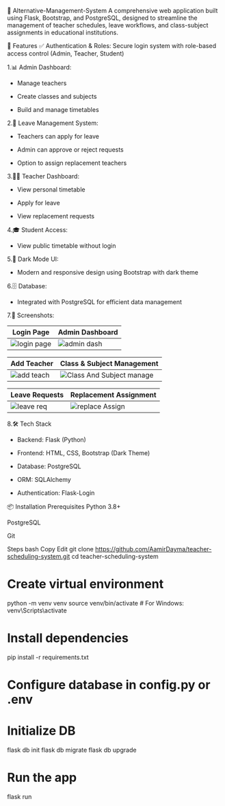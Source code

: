  🏫 Alternative-Management-System
A comprehensive web application built using Flask, Bootstrap, and PostgreSQL, designed to streamline the management of teacher schedules, leave workflows, and class-subject assignments in educational institutions.

🚀 Features
✅ Authentication & Roles: Secure login system with role-based access control (Admin, Teacher, Student)

1.📊 Admin Dashboard:

  - Manage teachers
                    
  - Create classes and subjects
                    
  - Build and manage timetables

2.📝 Leave Management System:

  - Teachers can apply for leave
                    
  - Admin can approve or reject requests
                    
  - Option to assign replacement teachers

3.👨‍🏫 Teacher Dashboard:

  - View personal timetable
                    
  - Apply for leave
                    
  - View replacement requests
                    

4.🎓 Student Access: 
                    
   - View public timetable without login


5.🌙 Dark Mode UI: 

   - Modern and responsive design using Bootstrap with dark theme


6.🗄️ Database: 

   - Integrated with PostgreSQL for efficient data management

7.📸 Screenshots:

| Login Page                           | Admin Dashboard                                     |
| ------------------------------------ | --------------------------------------------------- |
| ![login page](https://github.com/user-attachments/assets/0788d851-a3f0-40fb-902a-fe16badb192d) | ![admin dash](https://github.com/user-attachments/assets/a7eb993b-5f9f-4816-91e6-e70e212199cd) |
 
| Add Teacher                                 | Class & Subject Management                         |
| ------------------------------------------- | -------------------------------------------------- |
| ![add teach](https://github.com/user-attachments/assets/ecbbf72a-8ac8-4bc9-bee6-9c82a1a857ac)| ![Class And Subject manage](https://github.com/user-attachments/assets/a5440824-3c60-4ad3-a181-b3bdd2107ffd)|

| Leave Requests                                  | Replacement Assignment                                |
| ----------------------------------------------- | ----------------------------------------------------- |
| ![leave req](https://github.com/user-attachments/assets/5b1798da-3142-4f36-aff4-9e6ef8749375)| ![replace Assign](https://github.com/user-attachments/assets/67e0d521-b3cf-4fc9-b497-d127c3b860a3)|


8.🛠️ Tech Stack

 - Backend: Flask (Python)

 - Frontend: HTML, CSS, Bootstrap (Dark Theme)

 - Database: PostgreSQL

 - ORM: SQLAlchemy

 - Authentication: Flask-Login

📦 Installation
Prerequisites
Python 3.8+

PostgreSQL

Git

Steps
bash
Copy
Edit
git clone https://github.com/AamirDayma/teacher-scheduling-system.git
cd teacher-scheduling-system

# Create virtual environment
python -m venv venv
source venv/bin/activate  # For Windows: venv\Scripts\activate

# Install dependencies
pip install -r requirements.txt

# Configure database in config.py or .env

# Initialize DB
flask db init
flask db migrate
flask db upgrade

# Run the app
flask run
